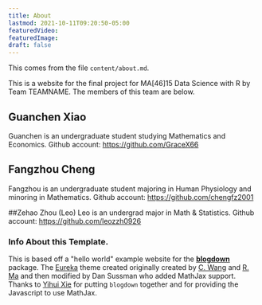 ```yaml
---
title: About
lastmod: 2021-10-11T09:20:50-05:00
featuredVideo:
featuredImage:
draft: false
---
```


This comes from the file `content/about.md`.

This is a website for the final project for MA[46]15 Data Science with R by Team TEAMNAME.
The members of this team are below.


## Guanchen Xiao
Guanchen is an undergraduate student studying Mathematics and Economics. 
Github account: https://github.com/GraceX66 

## Fangzhou Cheng
Fangzhou is an undergraduate student majoring in Human Physiology and minoring in Mathematics. Github account: https://github.com/chengfz2001

##Zehao Zhou (Leo)
Leo is an undergrad major in Math & Statistics.
Github account: https://github.com/leozzh0926

<!-- Please leave in the information below -->

### Info About this Template.

This is based off a "hello world" example website for the [**blogdown**](https://github.com/rstudio/blogdown) package. The [Eureka](https://www.wangchucheng.com/en/docs/eureka/) theme created originally created by  [C. Wang](https://www.wangchucheng.com/zh/) and [R. Ma](https://www.ruiqima.com/zh/) and then modified by Dan Sussman who added MathJax support. Thanks to [Yihui Xie](https://github.com/yihui/) for putting `blogdown` together and for providing the Javascript to use MathJax.
